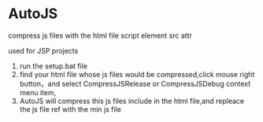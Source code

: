 # AutoJS
compress js files with the html file script element src attr

used for JSP projects



1. run the setup.bat file
2. find your html file whose js files would be compressed,click mouse right button，and select 
   CompressJSRelease or CompressJSDebug context menu item,
3. AutoJS will compress this js files include in the html file,and repleace the js file ref with the min    js file 

